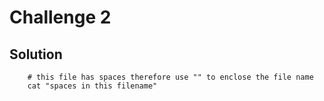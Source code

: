 # Challenge 2


## Solution

```
    # this file has spaces therefore use "" to enclose the file name
    cat "spaces in this filename"

```
